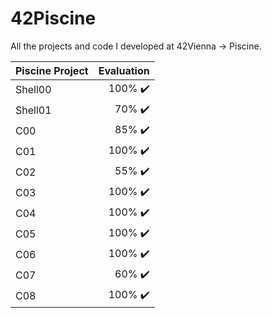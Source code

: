 # 42Piscine
All the projects and code I developed at 42Vienna -> Piscine.

| Piscine Project | Evaluation |
| --- | ---: |
| Shell00 | 100% :heavy_check_mark: |
| Shell01 | 70% :heavy_check_mark: |
| C00 | 85% :heavy_check_mark: |
| C01 | 100% :heavy_check_mark:	|
| C02 | 55% :heavy_check_mark:	|
| C03 | 100% :heavy_check_mark:	|
| C04 | 100% :heavy_check_mark:	|
| C05 | 100% :heavy_check_mark:	|
| C06 | 100% :heavy_check_mark:|
| C07 | 60% :heavy_check_mark:|
| C08 | 100% :heavy_check_mark:|
